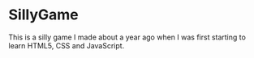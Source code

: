 # SillyGame

This is a silly game I made about a year ago when I was first starting to learn HTML5, CSS and JavaScript.
